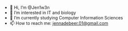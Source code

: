 - 👋 Hi, I’m @Jen1w3n
- 👀 I’m interested in IT and biology
- 🌱 I’m currently studying Computer Information Sciences
- 📫 How to reach me: jennadebeer.01@gmail.com

<!---
Jen1w3n/Jen1w3n is a ✨ special ✨ repository because its `README.md` (this file) appears on your GitHub profile.
You can click the Preview link to take a look at your changes.
--->
